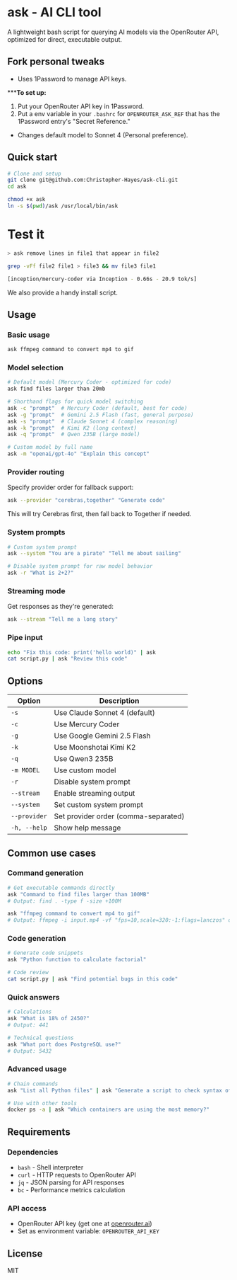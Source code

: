 # ask - AI CLI tool

A lightweight bash script for querying AI models via the OpenRouter API, optimized for direct, executable output.

## Fork personal tweaks

- Uses 1Password to manage API keys.

*****To set up:**

1. Put your OpenRouter API key in 1Password.
2. Put a env variable in your `.bashrc` for `OPENROUTER_ASK_REF` that has the 1Password entry's "Secret Reference."

- Changes default model to Sonnet 4 (Personal preference).

## Quick start

```bash
# Clone and setup
git clone git@github.com:Christopher-Hayes/ask-cli.git
cd ask

chmod +x ask
ln -s $(pwd)/ask /usr/local/bin/ask
```

# Test it

```bash
> ask remove lines in file1 that appear in file2

grep -vFf file2 file1 > file3 && mv file3 file1

[inception/mercury-coder via Inception - 0.66s - 20.9 tok/s]
```

We also provide a handy install script.

## Usage

### Basic usage

```bash
ask ffmpeg command to convert mp4 to gif
```

### Model selection

```bash
# Default model (Mercury Coder - optimized for code)
ask find files larger than 20mb

# Shorthand flags for quick model switching
ask -c "prompt"  # Mercury Coder (default, best for code)
ask -g "prompt"  # Gemini 2.5 Flash (fast, general purpose)
ask -s "prompt"  # Claude Sonnet 4 (complex reasoning)
ask -k "prompt"  # Kimi K2 (long context)
ask -q "prompt"  # Qwen 235B (large model)

# Custom model by full name
ask -m "openai/gpt-4o" "Explain this concept"
```

### Provider routing

Specify provider order for fallback support:

```bash
ask --provider "cerebras,together" "Generate code"
```

This will try Cerebras first, then fall back to Together if needed.

### System prompts

```bash
# Custom system prompt
ask --system "You are a pirate" "Tell me about sailing"

# Disable system prompt for raw model behavior
ask -r "What is 2+2?"
```

### Streaming mode

Get responses as they're generated:

```bash
ask --stream "Tell me a long story"
```

### Pipe input

```bash
echo "Fix this code: print('hello world)" | ask
cat script.py | ask "Review this code"
```

## Options

| Option | Description |
|--------|-------------|
| `-s` | Use Claude Sonnet 4 (default) |
| `-c` | Use Mercury Coder |
| `-g` | Use Google Gemini 2.5 Flash |
| `-k` | Use Moonshotai Kimi K2 |
| `-q` | Use Qwen3 235B |
| `-m MODEL` | Use custom model |
| `-r` | Disable system prompt |
| `--stream` | Enable streaming output |
| `--system` | Set custom system prompt |
| `--provider` | Set provider order (comma-separated) |
| `-h, --help` | Show help message |

## Common use cases

### Command generation
```bash
# Get executable commands directly
ask "Command to find files larger than 100MB"
# Output: find . -type f -size +100M

ask "ffmpeg command to convert mp4 to gif"
# Output: ffmpeg -i input.mp4 -vf "fps=10,scale=320:-1:flags=lanczos" output.gif
```

### Code generation
```bash
# Generate code snippets
ask "Python function to calculate factorial"

# Code review
cat script.py | ask "Find potential bugs in this code"
```

### Quick answers
```bash
# Calculations
ask "What is 18% of 2450?"
# Output: 441

# Technical questions
ask "What port does PostgreSQL use?"
# Output: 5432
```

### Advanced usage
```bash
# Chain commands
ask "List all Python files" | ask "Generate a script to check syntax of these files"

# Use with other tools
docker ps -a | ask "Which containers are using the most memory?"

```

## Requirements

### Dependencies
- `bash` - Shell interpreter
- `curl` - HTTP requests to OpenRouter API
- `jq` - JSON parsing for API responses
- `bc` - Performance metrics calculation

### API access
- OpenRouter API key (get one at [openrouter.ai](https://openrouter.ai))
- Set as environment variable: `OPENROUTER_API_KEY`

## License

MIT
